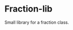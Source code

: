 # Fraction-lib

<!-- ![CMake workflow](https://github.com/TamirPerek/Matrix-Lib/actions/workflows/cmake.yml/badge.svg) ![CodeQL workflow](https://github.com/TamirPerek/Matrix-Lib/actions/workflows/codeql-analysis.yml/badge.svg) -->

Small library for a fraction class.
